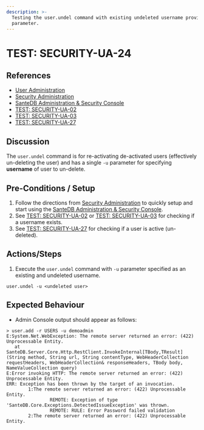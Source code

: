 ```yaml
---
description: >-
  Testing the user.undel command with existing undeleted username provided as -u
  parameter.
---
```


# TEST: SECURITY-UA-24

## References

* [User Administration](../../../../../operations/host-administration/santedb-icdr-admin-console/user-administration.md)
* [Security Administration](../../../../../operations/security-administration/#demo-environment) 
* [SanteDB Administration & Security Console](../../../../../operations/host-administration/santedb-icdr-admin-console/)
* [TEST: SECURITY-UA-02](test-security-ua-02.md)
* [TEST: SECURITY-UA-03](test-security-ua-03.md)
* [TEST: SECURITY-UA-27](test-security-ua-27.md)

## Discussion

The `user.undel` command is for re-activating de-activated users \(effectively un-deleting the user\) and has a single `-u` parameter for specifying **username** of user to un-delete.

## Pre-Conditions / Setup

1. Follow the directions from [Security Administration](../../../../../operations/security-administration/#demo-environment) to quickly setup and start using the [SanteDB Administration & Security Console](../../../../../operations/host-administration/santedb-icdr-admin-console/).
2. See [TEST: SECURITY-UA-02](test-security-ua-02.md) or [TEST: SECURITY-UA-03](test-security-ua-03.md) for checking if a username exists.
3. See [TEST: SECURITY-UA-27](test-security-ua-27.md) for checking if a user is active \(un-deleted\).

## Actions/Steps

1. Execute the `user.undel` command with `-u` parameter specified as an existing and undeleted username.

```text
user.undel -u <undeleted user>
```

## Expected Behaviour

* Admin Console output should appear as follows:

```text
> user.add -r USERS -u demoadmin
E:System.Net.WebException: The remote server returned an error: (422) Unprocessable Entity.
   at SanteDB.Server.Core.Http.RestClient.InvokeInternal[TBody,TResult](String method, String url, String contentType, WebHeaderCollection requestHeaders, WebHeaderCollection& responseHeaders, TBody body, NameValueCollection query)
E:Error invoking HTTP: The remote server returned an error: (422) Unprocessable Entity.
ERR: Exception has been thrown by the target of an invocation.
        1:The remote server returned an error: (422) Unprocessable Entity.
                REMOTE: Exception of type 'SanteDB.Core.Exceptions.DetectedIssueException' was thrown.
                REMOTE: RULE: Error Password failed validation
        2:The remote server returned an error: (422) Unprocessable Entity.
```

